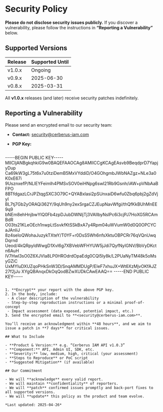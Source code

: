 # Security Policy

**Please do not disclose security issues publicly.**
If you discover a vulnerability, please follow the instructions in **“Reporting a Vulnerability”** below.

## Supported Versions

| Release   | Supported Until  |
| --------- | ---------------- |
| v1.0.x    | Ongoing          |
| v0.9.x    | 2025-06-30       |
| v0.8.x    | 2025-03-31       |

All **v1.0.x** releases (and later) receive security patches indefinitely.

## Reporting a Vulnerability

Please send an encrypted email to our security team:

- **Contact:** <security@cerberus-iam.com>
- **PGP Key:**

  ```pgp

-----BEGIN PUBLIC KEY-----
MIICIjANBgkqhkiG9w0BAQEFAAOCAg8AMIICCgKCAgEAsvb9BeqdprD7YapjyDup
Ca69kW3gL75t6x7u0tziDemB5MxVYddiD/O4GOhgmbJWbNAZgz+NLe3a0K0xE67i
9UsznxefP/NLlEYFeimlh4PMSvSOV0eiHNpg6swI21Rb9Gsnh/iAW+pVNbAaBFPO
8BTfdgazLCrJPZtqgSXC3O79C+QYABxlasi2pSUnxaiD6wfu0Zbq6pbj2gZdVjyI
BL7tj7Gb2yORAQi362Y/9qUh9ny2exSrgaCZJEupNavWfgi/thQfKkBUhMnEE9q9
bNEm8ehHnjbwYIQ0Fb4zpDJubDWNljTj3VAlIbyNslPc6i3cjPJ7HoXG5RCAmBdR
O03ts21KLeOEch1nwpLtSsvkfKtSSkBxA7y4Rpm04uWVumW0d0Q0OPCYCaJAnIiJ
8z4seIoQWohaJuzykTXteY/T0YF+r0DsS5Wh6nfsXktuOBPCRr76qVQnUwqDqrnd
Ueod/4kQRpyldWwgD1XvI6g7XBVebWFHYUW5jJdi7QyfNyIGNV/BbVyDKctn6AuH
lV7Hwl3sO0Z6XJVIa8LP0HROdrdOpaEdg0CQl5ly8k/L2PUaNyTM48k5oMsyGZiC
UxMYIuDXUZqoPHkSnW3D/SnqAMMDUgP/EIeF7xhuJX+Wt6XzMjvOKfAJZ27f2jJu
XYgQBAnqxDkOqQodBZwXUDkCAwEAAQ==
-----END PUBLIC KEY-----

  ```

1. **Encrypt** your report with the above PGP key.
2. In the body, include:
   - A clear description of the vulnerability
   - Step-by-step reproduction instructions or a minimal proof-of-concept
   - Impact assessment (data exposed, potential impact, etc.)
3. Send the encrypted email to **<security@cerberus-iam.com>**.

You’ll receive an acknowledgment within **48 hours**, and we aim to issue a patch in **7 days** for critical issues.

## What to Include

- **Product & Version:** e.g. “Cerberus IAM API v1.0.3”
- **Component:** API, Admin UI, SDK, etc.
- **Severity:** low, medium, high, critical (your assessment)
- **Steps to Reproduce** or PoC script
- **Suggested Mitigation** (if available)

## Our Commitment

- We will **acknowledge** every valid report.
- We will maintain **confidentiality** of reporters.
- We will **patch** confirmed issues promptly and back-port fixes to all supported versions.
- We will **update** this policy as the product and team evolve.

*Last updated: 2025-04-26*
